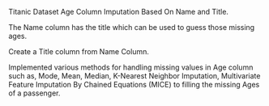 Titanic Dataset Age Column Imputation Based On Name and Title.

The Name column has the title which can be used to guess those missing ages. 

Create a Title column from Name Column.

Implemented various methods for handling missing values in Age column such as, Mode, Mean, Median, K-Nearest Neighbor Imputation, Multivariate Feature Imputation By Chained Equations (MICE) to filling the missing Ages of a passenger.


 
